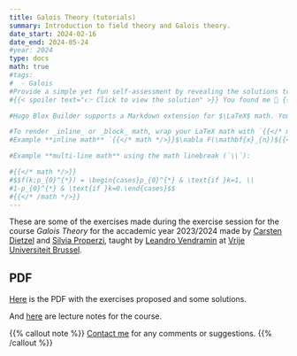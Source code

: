```yaml
---
title: Galois Theory (tutorials)
summary: Introduction to field theory and Galois theory.
date_start: 2024-02-16
date_end: 2024-05-24
#year: 2024
type: docs
math: true
#tags:
#  - Galois
#Provide a simple yet fun self-assessment by revealing the solutions to challenges with the `spoiler` shortcode:
#{{< spoiler text="👉 Click to view the solution" >}} You found me 🎉 {{< /spoiler >}}

#Hugo Blox Builder supports a Markdown extension for $\LaTeX$ math. You can enable this feature by toggling the `math` option in your `config/_default/params.yaml` file.

#To render _inline_ or _block_ math, wrap your LaTeX math with `{{</* math */>}}$...${{</* /math */>}}` or `{{</* math */>}}$$...$${{</* /math */>}}`, respectively.
#Example **inline math** `{{</* math */>}}$\nabla F(\mathbf{x}_{n})${{</* /math */>}}` renders as {{< math >}}$\nabla F(\mathbf{x}_{n})${{< /math >}}.

#Example **multi-line math** using the math linebreak (`\\`):

#{{</* math */>}}
#$$f(k;p_{0}^{*}) = \begin{cases}p_{0}^{*} & \text{if }k=1, \\
#1-p_{0}^{*} & \text{if }k=0.\end{cases}$$
#{{</* /math */>}}
---
```


These are some of the exercises made during the exercise session 
for the course _Galois Theory_ for the accademic year 2023/2024
 made by [Carsten Dietzel](https://sites.google.com/view/carstendietzel/) and [Silvia Properzi](https://properzi.github.io/),
taught by [Leandro Vendramin](https://leandrovendramin.org/) 
at [Vrije Universiteit Brussel](https://www.vub.be/en).

## PDF
[Here](https://github.com/Properzi/Galois-Theory-2324-VUB-some-solutions-/blob/main/solutions.pdf) is the PDF with the exercises proposed and some solutions.

And [here](https://github.com/vendramin/galois/blob/main/notes.pdf) are lecture notes for the course.



{{% callout note %}}
[Contact me](mailto:silvia.properzi@vub.be) for any comments or suggestions.
{{% /callout %}}
